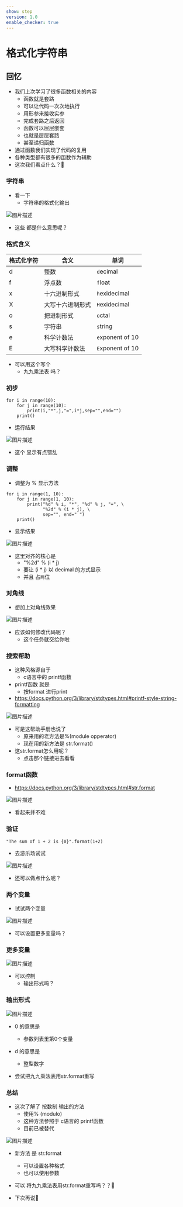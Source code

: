 ```yaml
---
show: step
version: 1.0
enable_checker: true
---
```


# 格式化字符串

## 回忆

- 我们上次学习了很多函数相关的内容
	- 函数就是套路
	- 可以让代码一次次地执行
	- 用形参来接收实参
	- 完成套路之后返回
	- 函数可以层层嵌套
	- 也就是层层套路
	- 甚至递归函数
- 通过函数我们实现了代码的复用
- 各种类型都有很多的函数作为辅助
- 这次我们看点什么？🤔

### 字符串

- 看一下 
	- 字符串的格式化输出

![图片描述](https://doc.shiyanlou.com/courses/uid1190679-20230217-1676586017865)

- 这些 都是什么意思呢？

### 格式含义

| 格式化字符 | 含义 | 单词 |
|---|---| --- |
|d | 整数 | `d`ecimal |
|f | 浮点数 | `f`loat |
|x | 十六进制形式 | `h`exidecimal |
|X | 大写十六进制形式 | `H`exidecimal |
|o | 把进制形式 | `o`ctal |
|s | 字符串 | `s`tring |
|e | 科学计数法 | `e`xponent of 10 |
|E | 大写科学计数法 | `E`xponent of 10 |

- 可以用这个写个
	- 九九乘法表 吗？

### 初步

```
for i in range(10):
    for j in range(10):
        print(i,"*",j,"=",i*j,sep="",end="")
    print()
```

- 运行结果

![图片描述](https://doc.shiyanlou.com/courses/uid1190679-20230217-1676591957502)

- 这个 显示有点错乱 

### 调整

- 调整为 % 显示方法

```
for i in range(1, 10):
    for j in range(1, 10):
        print("%d" % i, "*", "%d" % j, "=", \
              "%2d" % (i * j), \
              sep="", end=" ")
    print()
```

- 显示结果

![图片描述](https://doc.shiyanlou.com/courses/uid1190679-20230217-1676592876595)

- 这里对齐的核心是
	 - "%2d" % (i * j)
	 - 要让 (i * j) 以 decimal 的方式显示
	 - 并且 占`两`位

### 对角线

- 想加上对角线效果

![图片描述](https://doc.shiyanlou.com/courses/uid1190679-20230217-1676593315238)

- 应该如何修改代码呢？
	- 这个任务就交给你啦

### 搜索帮助

- 这种风格源自于
	- c语言中的 printf函数
- printf函数 就是 
	- 按format 进行print
- https://docs.python.org/3/library/stdtypes.html#printf-style-string-formatting

![图片描述](https://doc.shiyanlou.com/courses/uid1190679-20240201-1706784019688)

- 可是这帮助手册也说了
	- 原来用的老方法是%(module opperator) 
	- 现在用的新方法是 str.format() 
- 这str.format怎么用呢？
	- 点击那个链接进去看看

### format函数

- https://docs.python.org/3/library/stdtypes.html#str.format

![图片描述](https://doc.shiyanlou.com/courses/uid1190679-20240202-1706835884515)

- 看起来并不难

### 验证

```
"The sum of 1 + 2 is {0}".format(1+2)
```

- 去游乐场试试

![图片描述](https://doc.shiyanlou.com/courses/uid1190679-20230217-1676596880136)

- 还可以做点什么呢？

### 两个变量

- 试试两个变量

![图片描述](https://doc.shiyanlou.com/courses/uid1190679-20230217-1676630045834)

- 可以设置更多变量吗？

### 更多变量

![图片描述](https://doc.shiyanlou.com/courses/uid1190679-20230217-1676630073643)

- 可以控制
	- 输出形式吗？

### 输出形式

![图片描述](https://doc.shiyanlou.com/courses/uid1190679-20230217-1676597996165)

- 0 的意思是 
	- 参数列表里第0个变量
- d 的意思是
	- 整型数字

- 尝试把九九乘法表用str.format重写

### 总结

- 这次了解了 按数制 输出的方法
	- 使用% (modulo) 
	- 这种方法参照于 c语言的 printf函数
	- 目前已被替代

![图片描述](https://doc.shiyanlou.com/courses/uid1190679-20230217-1676586508192)

- 新方法 是 str.format
	- 可以设置各种格式
	- 也可以使用参数

- 可以 将九九乘法表用str.format重写吗？？🤔
- 下次再说👋
